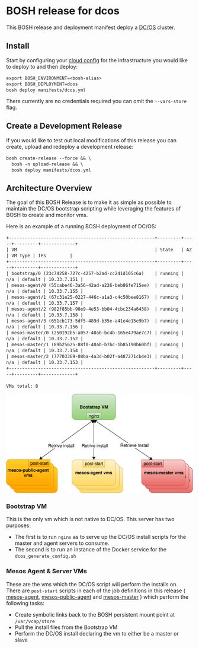 # BOSH release for dcos

This BOSH release and deployment manifest deploy a [DC/OS](https://dcos.io) cluster.

## Install

Start by configuring your [cloud config](https://bosh.io/docs/update-cloud-config.html) for the infrastructure you would like to deploy to and then deploy:

```
export BOSH_ENVIRONMENT=<bosh-alias>
export BOSH_DEPLOYMENT=dcos
bosh deploy manifests/dcos.yml
```

There currently are no credentials required you can omit the `--vars-store` flag. 


## Create a Development Release

If you would like to test out local modifications of this release you can create, upload and redeploy a development release:

```
bosh create-release --force && \
  bosh -n upload-release && \
  bosh deploy manifests/dcos.yml
```

## Architecture Overview

The goal of this BOSH Release is to make it as simple as possible to maintain the DC/OS bootstrap scripting while leveraging the features of BOSH to create and monitor vms.

Here is an example of a running BOSH deployment of DC/OS:
```
+-------------------------------------------------------+---------+-----+---------+-------------+
| VM                                                    | State   | AZ  | VM Type | IPs         |
+-------------------------------------------------------+---------+-----+---------+-------------+
| bootstrap/0 (23c74258-727c-4257-b2ad-cc241d105c6a)    | running | n/a | default | 10.33.7.151 |
| mesos-agent/0 (55cabe46-3a56-42ad-a226-beb86fe715ee)  | running | n/a | default | 10.33.7.155 |
| mesos-agent/1 (67c31e25-0227-446c-a1a3-c4c50bee8167)  | running | n/a | default | 10.33.7.157 |
| mesos-agent/2 (982f85bb-90e9-4e53-bb04-4cbc234a6438)  | running | n/a | default | 10.33.7.158 |
| mesos-agent/3 (651cb173-5df5-489d-b35e-a41e4e15e9b7)  | running | n/a | default | 10.33.7.156 |
| mesos-master/0 (250192b5-a057-40ab-bc4b-165e479ae7c7) | running | n/a | default | 10.33.7.152 |
| mesos-master/1 (89b25625-88f0-40ab-b7bc-1b85190b60bf) | running | n/a | default | 10.33.7.154 |
| mesos-master/2 (77703369-08ba-4a3d-b02f-a487271cb4e3) | running | n/a | default | 10.33.7.153 |
+-------------------------------------------------------+---------+-----+---------+-------------+

VMs total: 8
```

![vm diagram](/docs/images/dcos-boshrelease1.png)


### Bootstrap VM

This is the only vm which is not native to DC/OS.  This server has two purposes:

 - The first is to run `nginx` as to serve up the DC/OS install scripts for the master and agent servers to consume.  
 - The second is to run an instance of the Docker service for the `dcos_generate_config.sh`

### Mesos Agent & Server VMs

These are the vms which the DC/OS script will perform the installs on.  There are `post-start` scripts in each of the job definitions in this release ( [mesos-agent](/jobs/mesos-agent/templates/bin/post-start), [mesos-public-agent](/jobs/mesos-public-agent/templates/bin/post-start) and [mesos-master](/jobs/mesos-master/templates/bin/post-start) ) which perform the following tasks:

 - Create symbolic links back to the BOSH persistent mount point at `/var/vcap/store`
 - Pull the install files from the Bootstrap VM
 - Perform the DC/OS install declaring the vm to either be a master or slave